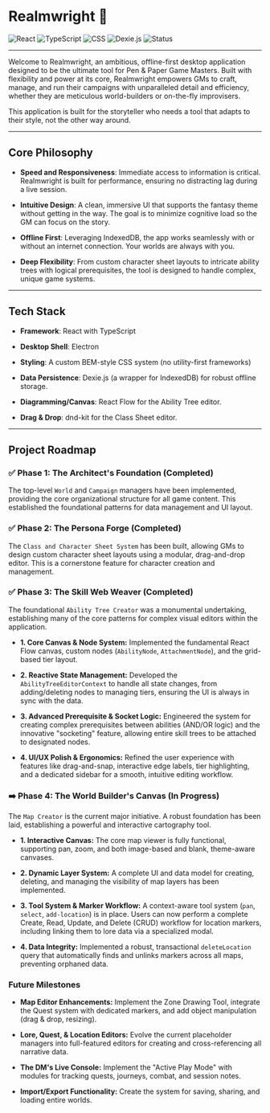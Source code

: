 # Realmwright 🚀

![React](https://img.shields.io/badge/React-61DAFB?style=for-the-badge&logo=react&logoColor=black)
![TypeScript](https://img.shields.io/badge/TypeScript-3178C6?style=for-the-badge&logo=typescript&logoColor=white)
![CSS](https://img.shields.io/badge/CSS-239120?&style=for-the-badge&logo=css3&logoColor=white)
![Dexie.js](https://img.shields.io/badge/Dexie.js-FFDF00?style=for-the-badge&logo=dexie-dot-js&logoColor=black)
![Status](https://img.shields.io/badge/Status-Map%20Creator%20In%20Progress-blue)

---

Welcome to Realmwright, an ambitious, offline-first desktop application designed to be the ultimate tool for Pen & Paper Game Masters. Built with flexibility and power at its core, Realmwright empowers GMs to craft, manage, and run their campaigns with unparalleled detail and efficiency, whether they are meticulous world-builders or on-the-fly improvisers.

This application is built for the storyteller who needs a tool that adapts to their style, not the other way around.

---

## Core Philosophy

-   **Speed and Responsiveness**: Immediate access to information is critical. Realmwright is built for performance, ensuring no distracting lag during a live session.

-   **Intuitive Design**: A clean, immersive UI that supports the fantasy theme without getting in the way. The goal is to minimize cognitive load so the GM can focus on the story.

-   **Offline First**: Leveraging IndexedDB, the app works seamlessly with or without an internet connection. Your worlds are always with you.

-   **Deep Flexibility**: From custom character sheet layouts to intricate ability trees with logical prerequisites, the tool is designed to handle complex, unique game systems.

---

## Tech Stack

-   **Framework**: React with TypeScript

-   **Desktop Shell**: Electron

-   **Styling**: A custom BEM-style CSS system (no utility-first frameworks)

-   **Data Persistence**: Dexie.js (a wrapper for IndexedDB) for robust offline storage.

-   **Diagramming/Canvas**: React Flow for the Ability Tree editor.

-   **Drag & Drop**: dnd-kit for the Class Sheet editor.

---

## Project Roadmap

### ✅ **Phase 1: The Architect's Foundation (Completed)**

The top-level `World` and `Campaign` managers have been implemented, providing the core organizational structure for all game content. This established the foundational patterns for data management and UI layout.

### ✅ **Phase 2: The Persona Forge (Completed)**

The `Class and Character Sheet System` has been built, allowing GMs to design custom character sheet layouts using a modular, drag-and-drop editor. This is a cornerstone feature for character creation and management.

### ✅ **Phase 3: The Skill Web Weaver (Completed)**

The foundational `Ability Tree Creator` was a monumental undertaking, establishing many of the core patterns for complex visual editors within the application.

-   **1. Core Canvas & Node System:** Implemented the fundamental React Flow canvas, custom nodes (`AbilityNode`, `AttachmentNode`), and the grid-based tier layout.

-   **2. Reactive State Management:** Developed the `AbilityTreeEditorContext` to handle all state changes, from adding/deleting nodes to managing tiers, ensuring the UI is always in sync with the data.

-   **3. Advanced Prerequisite & Socket Logic:** Engineered the system for creating complex prerequisites between abilities (AND/OR logic) and the innovative "socketing" feature, allowing entire skill trees to be attached to designated nodes.

-   **4. UI/UX Polish & Ergonomics:** Refined the user experience with features like drag-and-snap, interactive edge labels, tier highlighting, and a dedicated sidebar for a smooth, intuitive editing workflow.

### ➡️ **Phase 4: The World Builder's Canvas (In Progress)**

The `Map Creator` is the current major initiative. A robust foundation has been laid, establishing a powerful and interactive cartography tool.

-   **1. Interactive Canvas:** The core map viewer is fully functional, supporting pan, zoom, and both image-based and blank, theme-aware canvases.

-   **2. Dynamic Layer System:** A complete UI and data model for creating, deleting, and managing the visibility of map layers has been implemented.

-   **3. Tool System & Marker Workflow:** A context-aware tool system (`pan`, `select`, `add-location`) is in place. Users can now perform a complete Create, Read, Update, and Delete (CRUD) workflow for location markers, including linking them to lore data via a specialized modal.

-   **4. Data Integrity:** Implemented a robust, transactional `deleteLocation` query that automatically finds and unlinks markers across all maps, preventing orphaned data.

### **Future Milestones**

-   **Map Editor Enhancements:** Implement the Zone Drawing Tool, integrate the Quest system with dedicated markers, and add object manipulation (drag & drop, resizing).

-   **Lore, Quest, & Location Editors:** Evolve the current placeholder managers into full-featured editors for creating and cross-referencing all narrative data.

-   **The DM's Live Console:** Implement the "Active Play Mode" with modules for tracking quests, journeys, combat, and session notes.

-   **Import/Export Functionality:** Create the system for saving, sharing, and loading entire worlds.
